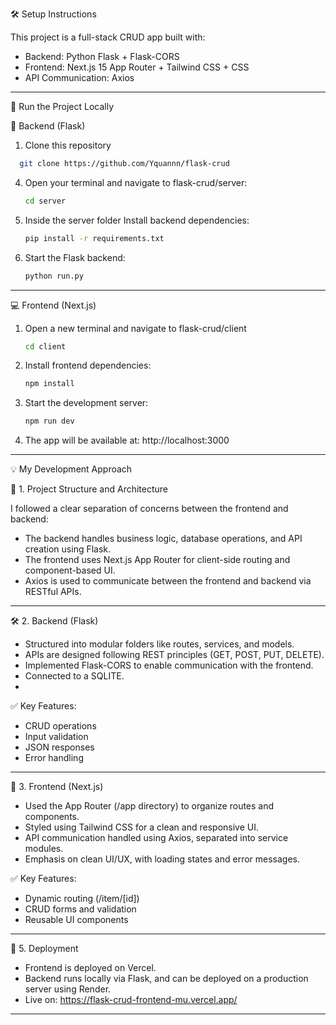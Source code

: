 ﻿🛠️ Setup Instructions

This project is a full-stack CRUD app built with:

- Backend: Python Flask + Flask-CORS
- Frontend: Next.js 15 App Router + Tailwind CSS + CSS
- API Communication: Axios

------------------------------------------------------------

🚀 Run the Project Locally

🔧 Backend (Flask)


1. Clone this repository

  ```bash
    git clone https://github.com/Yquannn/flask-crud
  ```

4. Open your terminal and navigate to flask-crud/server:
    ```bash
   cd server

6. Inside the server folder Install backend dependencies:
    ```bash
   pip install -r requirements.txt

7. Start the Flask backend:
   ```bash
   python run.py

------------------------------------------------------------

💻 Frontend (Next.js)

1. Open a new terminal and navigate to flask-crud/client
    ```bash
   cd client

3. Install frontend dependencies:
   ```bash
   npm install

4. Start the development server:
    ```bash
   npm run dev

6. The app will be available at:
   http://localhost:3000

------------------------------------------------------------

💡 My Development Approach

🧱 1. Project Structure and Architecture

I followed a clear separation of concerns between the frontend and backend:

- The backend handles business logic, database operations, and API creation using Flask.
- The frontend uses Next.js App Router for client-side routing and component-based UI.
- Axios is used to communicate between the frontend and backend via RESTful APIs.

------------------------------------------------------------

🛠️ 2. Backend (Flask)

- Structured into modular folders like routes, services, and models.
- APIs are designed following REST principles (GET, POST, PUT, DELETE).
- Implemented Flask-CORS to enable communication with the frontend.
- Connected to a SQLITE.
- 
✅ Key Features:
- CRUD operations
- Input validation
- JSON responses
- Error handling

------------------------------------------------------------

🎨 3. Frontend (Next.js)

- Used the App Router (/app directory) to organize routes and components.
- Styled using Tailwind CSS for a clean and responsive UI.
- API communication handled using Axios, separated into service modules.
- Emphasis on clean UI/UX, with loading states and error messages.

✅ Key Features:
- Dynamic routing (/item/[id])
- CRUD forms and validation
- Reusable UI components

------------------------------------------------------------

🚀 5. Deployment

- Frontend is deployed on Vercel.
- Backend runs locally via Flask, and can be deployed on a production server using Render.
- Live on: https://flask-crud-frontend-mu.vercel.app/

------------------------------------------------------------
